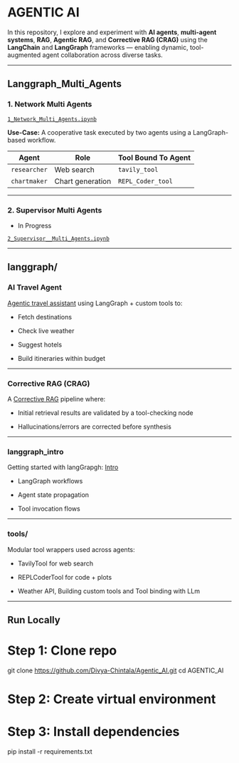 # AGENTIC AI

In this repository, I explore and experiment with **AI agents**, **multi-agent systems**, **RAG**, **Agentic RAG**, and **Corrective RAG (CRAG)** using the **LangChain** and **LangGraph** frameworks — enabling dynamic, tool-augmented agent collaboration across diverse tasks.


---

## Langgraph_Multi_Agents

### 1. Network Multi Agents

 [`1_Network_Multi_Agents.ipynb`](https://github.com/Divya-Chintala/Agentic_AI/blob/e7dd07492185ad69f7effbfd818aa1f835e5c2ed/Langgraph_Multi_Agents/1_Network_Multi_Agents.ipynb)  

**Use-Case:** A cooperative task executed by two agents using a LangGraph-based workflow.

| Agent       | Role             | Tool Bound To Agent   |
|-------------|------------------|------------------------|
| `researcher` | Web search       | `tavily_tool`          |
| `chartmaker` | Chart generation | `REPL_Coder_tool`      |



---

### 2. Supervisor Multi Agents

-  In Progress


 [`2_Supervisor__Multi_Agents.ipynb`](https://github.com/Divya-Chintala/Agentic_AI/blob/29fb465d93a22eb80ebb039a02aa9d79b6be85fd/Langgraph_Multi_Agents/2_Supervisor_Multi_Agents.ipynb)  

---

## langgraph/

### AI Travel Agent

[Agentic travel assistant](https://github.com/Divya-Chintala/Agentic_AI/tree/60a29dce7c4c624a5aee7c65b0b7e45f9a7fe9c2/langgraph/AI_Travel_Agent) using LangGraph + custom tools to:

- Fetch destinations

- Check live weather

- Suggest hotels

- Build itineraries within budget

---

### Corrective RAG (CRAG)

A [Corrective RAG](https://github.com/Divya-Chintala/Agentic_AI/blob/60a29dce7c4c624a5aee7c65b0b7e45f9a7fe9c2/langgraph/Corrective_RAG_CRAG.ipynb) pipeline where:

- Initial retrieval results are validated by a tool-checking node

- Hallucinations/errors are corrected before synthesis

---

###  langgraph_intro

Getting started with langGrapgh: [Intro](https://github.com/Divya-Chintala/Agentic_AI/tree/60a29dce7c4c624a5aee7c65b0b7e45f9a7fe9c2/langgraph)

- LangGraph workflows

- Agent state propagation

- Tool invocation flows

---

### tools/

Modular tool wrappers used across agents:

- TavilyTool for web search

- REPLCoderTool for code + plots

- Weather API, Building custom tools and Tool binding with LLm

---

## Run Locally

# Step 1: Clone repo
git clone https://github.com/Divya-Chintala/Agentic_AI.git
cd AGENTIC_AI

# Step 2: Create virtual environment


# Step 3: Install dependencies
pip install -r requirements.txt


